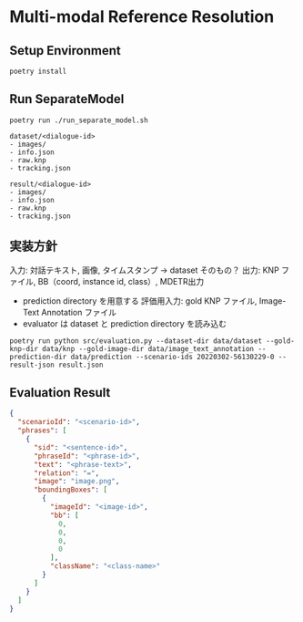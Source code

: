 # Multi-modal Reference Resolution

## Setup Environment

```shell
poetry install
```

## Run SeparateModel

```shell
poetry run ./run_separate_model.sh
```

```text
dataset/<dialogue-id>
- images/
- info.json
- raw.knp
- tracking.json
```

```text
result/<dialogue-id>
- images/
- info.json
- raw.knp
- tracking.json
```

## 実装方針

入力: 対話テキスト, 画像, タイムスタンプ -> dataset そのもの？
出力: KNP ファイル, BB（coord, instance id, class）, MDETR出力
- prediction directory を用意する
評価用入力: gold KNP ファイル, Image-Text Annotation ファイル
- evaluator は dataset と prediction directory を読み込む

```shell
poetry run python src/evaluation.py --dataset-dir data/dataset --gold-knp-dir data/knp --gold-image-dir data/image_text_annotation --prediction-dir data/prediction --scenario-ids 20220302-56130229-0 --result-json result.json
```

## Evaluation Result

```json
{
  "scenarioId": "<scenario-id>",
  "phrases": [
    {
      "sid": "<sentence-id>",
      "phraseId": "<phrase-id>",
      "text": "<phrase-text>",
      "relation": "=",
      "image": "image.png",
      "boundingBoxes": [
        {
          "imageId": "<image-id>",
          "bb": [
            0,
            0,
            0,
            0
          ],
          "className": "<class-name>"
        }
      ]
    }
  ]
}
```
